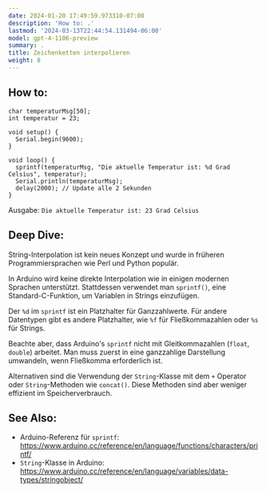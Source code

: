 ```yaml
---
date: 2024-01-20 17:49:59.973310-07:00
description: 'How to: .'
lastmod: '2024-03-13T22:44:54.131494-06:00'
model: gpt-4-1106-preview
summary: .
title: Zeichenketten interpolieren
weight: 8
---
```


## How to:
```Arduino
char temperaturMsg[50];
int temperatur = 23;

void setup() {
  Serial.begin(9600);
}

void loop() {
  sprintf(temperaturMsg, "Die aktuelle Temperatur ist: %d Grad Celsius", temperatur);
  Serial.println(temperaturMsg);
  delay(2000); // Update alle 2 Sekunden
}
```
Ausgabe: `Die aktuelle Temperatur ist: 23 Grad Celsius`

## Deep Dive:
String-Interpolation ist kein neues Konzept und wurde in früheren Programmiersprachen wie Perl und Python populär. 

In Arduino wird keine direkte Interpolation wie in einigen modernen Sprachen unterstützt. Stattdessen verwendet man `sprintf()`, eine Standard-C-Funktion, um Variablen in Strings einzufügen.

Der `%d` im `sprintf` ist ein Platzhalter für Ganzzahlwerte. Für andere Datentypen gibt es andere Platzhalter, wie `%f` für Fließkommazahlen oder `%s` für Strings.

Beachte aber, dass Arduino's `sprintf` nicht mit Gleitkommazahlen (`float`, `double`) arbeitet. Man muss zuerst in eine ganzzahlige Darstellung umwandeln, wenn Fließkomma erforderlich ist.

Alternativen sind die Verwendung der `String`-Klasse mit dem `+` Operator oder `String`-Methoden wie `concat()`. Diese Methoden sind aber weniger effizient im Speicherverbrauch.

## See Also:
- Arduino-Referenz für `sprintf`: https://www.arduino.cc/reference/en/language/functions/characters/printf/
- `String`-Klasse in Arduino: https://www.arduino.cc/reference/en/language/variables/data-types/stringobject/
